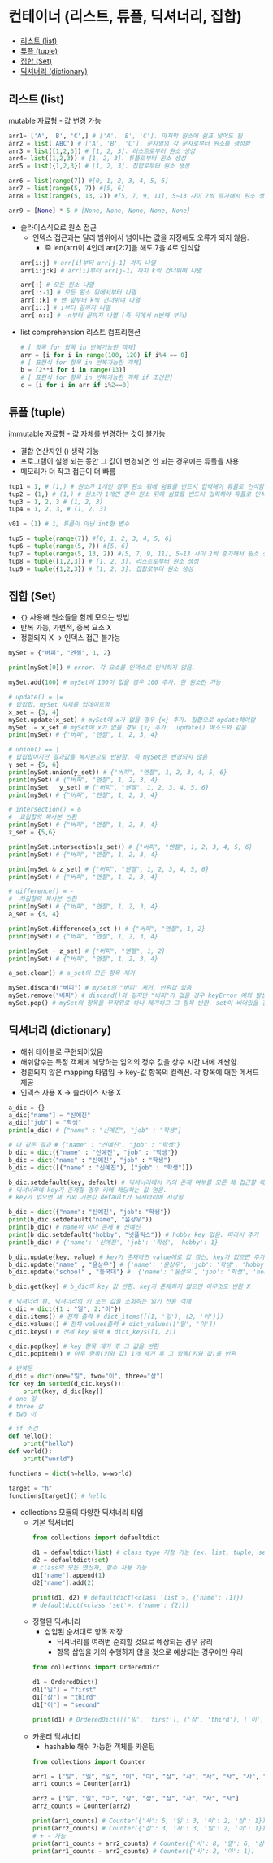 # 컨테이너 (리스트, 튜플, 딕셔너리, 집합)

- [리스트 (list)](#리스트-(list))
- [튜플 (tuple)](#튜플-(tuple))
- [집합 (Set)](#집합-(Set))
- [딕셔너리 (dictionary)](#딕셔너리-(dictionary))

## 리스트 (list)

mutable 자료형 - 값 변경 가능

```python
arr1= ['A', 'B', 'C',] # ['A', 'B', 'C']. 마지막 원소에 쉼표 넣어도 됨
arr2 = list('ABC') # ['A', 'B', 'C']. 문자열의 각 문자로부터 원소를 생성함
arr3 = list([1,2,3]) # [1, 2, 3]. 리스트로부터 원소 생성
arr4= list((1,2,3)) # [1, 2, 3]. 튜플로부터 원소 생성
arr5 = list({1,2,3}) # [1, 2, 3]. 집합로부터 원소 생성

arr6 = list(range(7)) #[0, 1, 2, 3, 4, 5, 6]
arr7 = list(range(5, 7)) #[5, 6]
arr8 = list(range(5, 13, 2)) #[5, 7, 9, 11], 5~13 사이 2씩 증가해서 원소 생성

arr9 = [None] * 5 # [None, None, None, None, None]
```

- 슬라이스식으로 원소 접근
  - 인덱스 접근과는 달리 범위에서 넘어나는 값을 지정해도 오류가 되지 않음.
    - 즉 len(arr)이 4인데 arr[2:7]을 해도 7을 4로 인식함.
  ```python
  arr[i:j] # arr[i]부터 arr[j-1] 까지 나열
  arr[i:j:k] # arr[i]부터 arr[j-1] 까지 k씩 건너뛰며 나열

  arr[:] # 모든 원소 나열
  arr[::-1] # 모든 원소 뒤에서부터 나열
  arr[::k] # 맨 앞부터 k씩 건너뛰며 나열
  arr[i::] # i부터 끝까지 나열
  arr[-n::] # -n부터 끝까지 나열 (즉 뒤에서 n번째 부터)
  ```
- list comprehension 리스트 컴프리헨션
  ```python
  # [ 항목 for 항목 in 반복가능한 객체]
  arr = [i for i in range(100, 120) if i%4 == 0]
  # [ 표현식 for 항목 in 반복가능한 객체]
  b = [2**i for i in range(13)]
  # [ 표현식 for 항목 in 반복가능한 객체 if 조건문]
  c = [i for i in arr if i%2==0]
  ```

## 튜플 (tuple)

immutable 자료형 - 값 자체를 변경하는 것이 불가능

- 결합 연산자인 () 생략 가능
- 프로그램이 실행 되는 동안 그 값이 변경되면 안 되는 경우에는 튜플을 사용
- 메모리가 더 작고 접근이 더 빠름

```python
tup1 = 1, # (1,) # 원소가 1개인 경우 원소 뒤에 쉼표를 반드시 입력해야 튜플로 인식함
tup2 = (1,) # (1,) # 원소가 1개인 경우 원소 뒤에 쉼표를 반드시 입력해야 튜플로 인식 함
tup3 = 1, 2, 3 # (1, 2, 3)
tup4 = 1, 2, 3, # (1, 2, 3)

v01 = (1) # 1, 튜플이 아닌 int형 변수

tup5 = tuple(range(7)) #[0, 1, 2, 3, 4, 5, 6]
tup6 = tuple(range(5, 7)) #[5, 6]
tup7 = tuple(range(5, 13, 2)) #[5, 7, 9, 11], 5~13 사이 2씩 증가해서 원소 생성
tup8 = tuple([1,2,3]) # [1, 2, 3]. 리스트로부터 원소 생성
tup9 = tuple({1,2,3}) # [1, 2, 3]. 집합로부터 원소 생성
```

## 집합 (Set)

- `{}` 사용해 원소들을 함께 모으는 방법
- 반복 가능, 가변적, 중복 요소 X
- 정렬되지 X → 인덱스 접근 불가능

```python
mySet = {"버피", "엔젤", 1, 2}

print(mySet[0]) # error. 각 요소를 인덱스로 인식하지 않음.

mySet.add(100) # mySet에 100이 없을 경우 100 추가. 한 원소만 가능

# update() = |=
# 합집합. mySet 자체를 업데이트함
x_set = {3, 4}
mySet.update(x_set) # mySet에 x가 없을 경우 {x} 추가. 집합으로 update해야함
mySet |= x_set # mySet에 x가 없을 경우 {x} 추가. .update() 메소드와 같음
print(mySet) # {"버피", "엔젤", 1, 2, 3, 4}

# union() == |
# 합집합이지만 결과값을 복사본으로 반환함. 즉 mySet은 변경되지 않음
y_set = {5, 6}
print(mySet.union(y_set)) # {"버피", "엔젤", 1, 2, 3, 4, 5, 6}
print(mySet) # {"버피", "엔젤", 1, 2, 3, 4}
print(mySet | y_set) # {"버피", "엔젤", 1, 2, 3, 4, 5, 6}
print(mySet) # {"버피", "엔젤", 1, 2, 3, 4}

# intersection() = &
#  교집합의 복사본 반환
print(mySet) # {"버피", "엔젤", 1, 2, 3, 4}
z_set = {5,6}

print(mySet.intersection(z_set)) # {"버피", "엔젤", 1, 2, 3, 4, 5, 6}
print(mySet) # {"버피", "엔젤", 1, 2, 3, 4}

print(mySet & z_set) # {"버피", "엔젤", 1, 2, 3, 4, 5, 6}
print(mySet) # {"버피", "엔젤", 1, 2, 3, 4}

# difference() = -
#  차집합의 복사본 반환
print(mySet) # {"버피", "엔젤", 1, 2, 3, 4}
a_set = {3, 4}

print(mySet.difference(a_set )) # {"버피", "엔젤", 1, 2}
print(mySet) # {"버피", "엔젤", 1, 2, 3, 4}

print(mySet - z_set) # {"버피", "엔젤", 1, 2}
print(mySet) # {"버피", "엔젤", 1, 2, 3, 4}

a_set.clear() # a_set의 모든 항목 제거

mySet.discard("버피") # mySet의 "버피" 제거, 반환값 없음
mySet.remove("버피") # discard()와 같지만 "버피"가 없을 경우 keyError 예외 발생시킴
mySet.pop() # mySet의 항목을 무작위로 하나 제거하고 그 항목 반환. set이 비어있을 경우 KeyError 예외 발생
```

## 딕셔너리 (dictionary)

- 해쉬 테이블로 구현되어있음
- 해쉬함수는 특정 객체에 해당하는 임의의 정수 값을 상수 시간 내에 계싼함.
- 정렬되지 않은 mapping 타입임 → key-값 항목의 컬렉션. 각 항목에 대한 메서드 제공
- 인덱스 사용 X → 슬라이스 사용 X

```python
a_dic = {}
a_dic["name"] = "신예진"
a_dic["job"] = "학생"
print(a_dic) # {"name" : "신예진", "job" : "학생"}

# 다 같은 결과 # {"name" : "신예진", "job" : "학생"}
b_dic = dict({"name" : "신예진", "job" : "학생"})
b_dic = dict("name" : "신예진", "job" : "학생")
b_dic = dict([("name" : "신예진"), ("job" : "학생")])

b_dic.setdefault(key, default) # 딕셔너리에서 키의 존재 여부를 모른 채 접근할 때 사용
# 딕셔너리에 key가 존재할 경우 키에 해당하는 값 얻음.
# key가 없으면 새 키와 기본값 default가 딕셔너리에 저장됨

b_dic = dict({"name": "신예진", "job": "학생"})
print(b_dic.setdefault("name", "윤상우"))
print(b_dic) # name이 이미 존재 # 신예진
print(b_dic.setdefault("hobby", "넷플릭스")) # hobby key 없음. 따라서 추가
print(b_dic) # {'name': '신예진', 'job': '학생', 'hobby': 1}

b_dic.update(key, value) # key가 존재하면 value에로 값 갱신, key가 없으면 추가
b_dic.update("name" , "윤상우"} # {'name': '윤상우', 'job': '학생', 'hobby': 1}
b_dic.update("school" , "동국대"} #  {'name': '윤상우', 'job': '학생', 'hobby': 1, "school" , "동국대"}}

b_dic.get(key) # b_dic의 key 값 반환. key가 존재하지 않으면 아무것도 반환 X

# 딕셔너리 뷰. 딕셔너리의 키 또는 값을 조회하는 읽기 전용 객체
c_dic = dict({1 : "일", 2:"이"})
c_dic.items() # 전체 출력 # dict_items([(1, '일'), (2, '이')])
c_dic.values() # 전체 values출력 # dict_values(['일', '이'])
c_dic.keys() # 전체 key 출력 # dict_keys([1, 2])

c_dic.pop(key) # key 항목 제거 후 그 값을 반환
c_dic.popitem() # 아무 항목(키와 값) 1개 제거 후 그 항목(키와 값)을 반환

# 반복문
d_dic = dict(one="일", two="이", three="삼")
for key in sorted(d_dic.keys()):
	print(key, d_dic[key])
# one 일
# three 삼
# two 이

# if 조건
def hello():
    print("hello")
def world():
    print("world")

functions = dict(h=hello, w=world)

target = "h"
functions[target]() # hello
```

- collections 모듈의 다양한 딕셔너리 타임
  - 기본 딕셔너리
    ```python
    from collections import defaultdict

    d1 = defaultdict(list) # class type 지정 가능 (ex. list, tuple, set, dict)
    d2 = defaultdict(set)
    # class의 모든 연산자, 함수 사용 가능
    d1["name"].append(1)
    d2["name"].add(2)

    print(d1, d2) # defaultdict(<class 'list'>, {'name': [1]})
    # defaultdict(<class 'set'>, {'name': {2}})
    ```
  - 정렬된 딕셔너리
    - 삽입된 순서대로 항목 저장
      - 딕셔너리를 여러번 순회할 것으로 예상되는 경우 유리
      - 항목 삽입을 거의 수행하지 않을 것으로 예상되는 경우에만 유리
    ```python
    from collections import OrderedDict

    d1 = OrderedDict()
    d1["일"] = "first"
    d1["삼"] = "third"
    d1["이"] = "second"

    print(d1) # OrderedDict([('일', 'first'), ('삼', 'third'), ('이', 'second')])
    ```
  - 카운터 딕셔너리
    - hashable 해쉬 가능한 객체를 카운팅
    ```python
    from collections import Counter

    arr1 = ["일", "일", "일", "이", "이", "삼", "사", "사", "사", "사", "사"]
    arr1_counts = Counter(arr1)

    arr2 = ["일", "일", "이", "삼", "삼", "삼", "사", "사", "사"]
    arr2_counts = Counter(arr2)

    print(arr1_counts) # Counter({'사': 5, '일': 3, '이': 2, '삼': 1})
    print(arr2_counts) # Counter({'삼': 3, '사': 3, '일': 2, '이': 1})
    # + - 가능
    print(arr1_counts + arr2_counts) # Counter({'사': 8, '일': 6, '삼': 4, '이': 3, '오': 1})
    print(arr1_counts - arr2_counts) # Counter({'사': 2, '이': 1})
    ```
